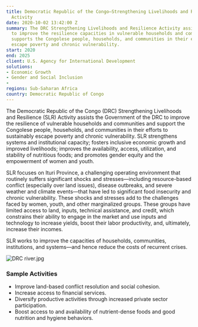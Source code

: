 ```yaml
---
title: Democratic Republic of the Congo—Strengthening Livelihoods and Resilience (SLR)
  Activity
date: 2020-10-02 13:42:00 Z
summary: The DRC Strengthening Livelihoods and Resilience Activity assists the Government
  to improve the resilience capacities in vulnerable households and communities and
  supports the Congolese people, households, and communities in their efforts to sustainably
  escape poverty and chronic vulnerability.
start: 2020
end: 2025
client: U.S. Agency for International Development
solutions:
- Economic Growth
- Gender and Social Inclusion
- 
regions: Sub-Saharan Africa
country: Democratic Republic of Congo
---
```


The Democratic Republic of the Congo (DRC) Strengthening Livelihoods and Resilience (SLR) Activity assists the Government of the DRC to improve the resilience of vulnerable households and communities and support the Congolese people, households, and communities in their efforts to sustainably escape poverty and chronic vulnerability. SLR strengthens systems and institutional capacity; fosters inclusive economic growth and improved livelihoods; improves the availability, access, utilization, and stability of nutritious foods; and promotes gender equity and the empowerment of women and youth.
 
SLR focuses on Ituri Province, a challenging operating environment that routinely suffers significant shocks and stresses—including resource-based conflict (especially over land issues), disease outbreaks, and severe weather and climate events—that have led to significant food insecurity and chronic vulnerability. These shocks and stresses add to the challenges faced by women, youth, and other marginalized groups. These groups have limited access to land, inputs, technical assistance, and credit, which constrains their ability to engage in the market and use inputs and technology to increase yields, boost their labor productivity, and, ultimately, increase their incomes.

SLR works to improve the capacities of households, communities, institutions, and systems—and hence reduce the costs of recurrent crises. 

![DRC river.jpg](/uploads/DRC%20river.jpg)

### Sample Activities

* Improve land-based conflict resolution and social cohesion.
* Increase access to financial services.
* Diversify productive activities through increased private sector participation.
* Boost access to and availability of nutrient-dense foods and good nutrition and hygiene behaviors.